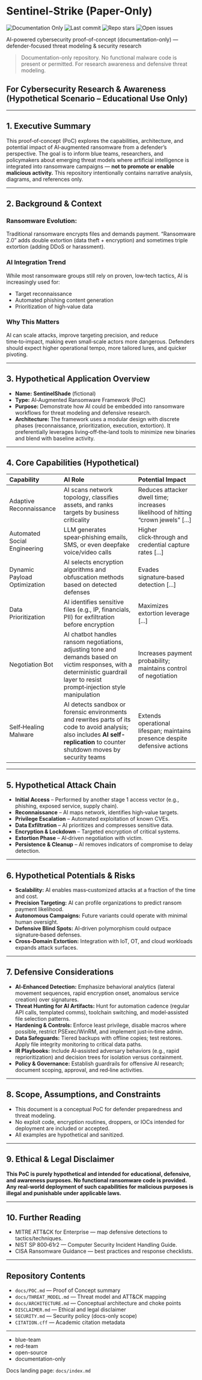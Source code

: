 # Sentinel-Strike (Paper-Only)

![Documentation Only](https://img.shields.io/badge/repo-documentation--only-blueviolet)
![Last commit](https://img.shields.io/github/last-commit/Insider77Circle/Sentinel-Strike)
![Repo stars](https://img.shields.io/github/stars/Insider77Circle/Sentinel-Strike?style=social)
![Open issues](https://img.shields.io/github/issues/Insider77Circle/Sentinel-Strike)

AI-powered cybersecurity proof-of-concept (documentation-only) — defender-focused threat modeling & security research

> Documentation-only repository. No functional malware code is present or permitted. For research awareness and defensive threat modeling.

## For Cybersecurity Research & Awareness (Hypothetical Scenario – Educational Use Only)

---

## 1. Executive Summary
This proof‑of‑concept (PoC) explores the capabilities, architecture, and potential impact of AI‑augmented ransomware from a defender’s perspective. The goal is to inform blue teams, researchers, and policymakers about emerging threat models where artificial intelligence is integrated into ransomware campaigns — **not to promote or enable malicious activity.** This repository intentionally contains narrative analysis, diagrams, and references only.

---

## 2. Background & Context

### Ransomware Evolution:
Traditional ransomware encrypts files and demands payment. “Ransomware 2.0” adds double extortion (data theft + encryption) and sometimes triple extortion (adding DDoS or harassment).

### AI Integration Trend
While most ransomware groups still rely on proven, low‑tech tactics, AI is increasingly used for:
- Target reconnaissance
- Automated phishing content generation
- Prioritization of high‑value data

### Why This Matters
AI can scale attacks, improve targeting precision, and reduce time‑to‑impact, making even small‑scale actors more dangerous. Defenders should expect higher operational tempo, more tailored lures, and quicker pivoting.

---

## 3. Hypothetical Application Overview

-   **Name:** **SentinelShade** (fictional)
-   **Type:** AI‑Augmented Ransomware Framework (PoC)
-   **Purpose:** Demonstrate how AI could be embedded into ransomware workflows for threat modeling and defensive research.
-   **Architecture:** The framework uses a modular design with discrete phases (reconnaissance, prioritization, execution, extortion). It preferentially leverages living‑off‑the‑land tools to minimize new binaries and blend with baseline activity.

---

## 4. Core Capabilities (Hypothetical)

| Capability                   | AI Role                                                                    | Potential Impact                                                                     |
| :--------------------------- | :------------------------------------------------------------------------- | :----------------------------------------------------------------------------------- |
| Adaptive Reconnaissance      | AI scans network topology, classifies assets, and ranks targets by business criticality | Reduces attacker dwell time; increases likelihood of hitting “crown jewels” [...] |
| Automated Social Engineering | LLM generates spear‑phishing emails, SMS, or even deepfake voice/video calls | Higher click‑through and credential capture rates                               [...] |
| Dynamic Payload Optimization | AI selects encryption algorithms and obfuscation methods based on detected defenses | Evades signature‑based detection                                           [...] |
| Data Prioritization          | AI identifies sensitive files (e.g., IP, financials, PII) for exfiltration before encryption | Maximizes extortion leverage                                        [...] |
| Negotiation Bot              | AI chatbot handles ransom negotiations, adjusting tone and demands based on victim responses, with a deterministic guardrail layer to resist prompt‑injection style manipulation | Increases payment probability; maintains control of negotiation |
| Self‑Healing Malware         | AI detects sandbox or forensic environments and rewrites parts of its code to avoid analysis; also includes **AI self-replication** to counter shutdown moves by security teams | Extends operational lifespan; maintains presence despite defensive actions |

---

## 5. Hypothetical Attack Chain

-   **Initial Access** – Performed by another stage 1 access vector (e.g., phishing, exposed service, supply chain).
-   **Reconnaissance** – AI maps network, identifies high‑value targets.
-   **Privilege Escalation** – Automated exploitation of known CVEs.
-   **Data Exfiltration** – AI prioritizes and compresses sensitive data.
-   **Encryption & Lockdown** – Targeted encryption of critical systems.
-   **Extortion Phase** – AI‑driven negotiation with victim.
-   **Persistence & Cleanup** – AI removes indicators of compromise to delay detection.

---

## 6. Hypothetical Potentials & Risks

-   **Scalability:** AI enables mass‑customized attacks at a fraction of the time and cost.
-   **Precision Targeting:** AI can profile organizations to predict ransom payment likelihood.
-   **Autonomous Campaigns:** Future variants could operate with minimal human oversight.
-   **Defensive Blind Spots:** AI‑driven polymorphism could outpace signature‑based defenses.
-   **Cross‑Domain Extortion:** Integration with IoT, OT, and cloud workloads expands attack surfaces.

---

## 7. Defensive Considerations

-   **AI‑Enhanced Detection:** Emphasize behavioral analytics (lateral movement sequences, rapid encryption onset, anomalous service creation) over signatures.
-   **Threat Hunting for AI Artifacts:** Hunt for automation cadence (regular API calls, templated comms), toolchain switching, and model‑assisted file selection patterns.
-   **Hardening & Controls:** Enforce least privilege, disable macros where possible, restrict PSExec/WinRM, and implement just‑in‑time admin.
-   **Data Safeguards:** Tiered backups with offline copies; test restores. Apply file integrity monitoring to critical data paths.
-   **IR Playbooks:** Include AI‑assisted adversary behaviors (e.g., rapid reprioritization) and decision trees for isolation versus containment.
-   **Policy & Governance:** Establish guardrails for offensive AI research; document scoping, approval, and red‑line activities.

---

## 8. Scope, Assumptions, and Constraints
-   This document is a conceptual PoC for defender preparedness and threat modeling.
-   No exploit code, encryption routines, droppers, or IOCs intended for deployment are included or accepted.
-   All examples are hypothetical and sanitized.

---

## 9. Ethical & Legal Disclaimer
**This PoC is purely hypothetical and intended for educational, defensive, and awareness purposes. No functional ransomware code is provided. Any real‑world deployment of such capabilities for malicious purposes is illegal and punishable under applicable laws.**

---

## 10. Further Reading
-   MITRE ATT&CK for Enterprise — map defensive detections to tactics/techniques.
-   NIST SP 800‑61r2 — Computer Security Incident Handling Guide.
-   CISA Ransomware Guidance — best practices and response checklists.

---

## Repository Contents
-   `docs/POC.md` — Proof of Concept summary
-   `docs/THREAT_MODEL.md` — Threat model and ATT&CK mapping
-   `docs/ARCHITECTURE.md` — Conceptual architecture and choke points
-   `DISCLAIMER.md` — Ethical and legal disclaimer
-   `SECURITY.md` — Security policy (docs-only scope)
-   `CITATION.cff` — Academic citation metadata

---



- blue-team
- red-team
- open-source
- documentation-only

Docs landing page: `docs/index.md`
